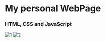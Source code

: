 # My personal WebPage
<h3>HTML, CSS and JavaScript</h3>

<img src="https://i.ibb.co/Sv6S4S1/1.png" alt="1" border="0">
<img src="https://i.ibb.co/rpwCsqr/2.png" alt="2" border="0">
